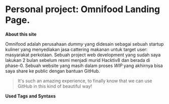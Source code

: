# Personal project: Omnifood Landing Page.

**About this site**

Omnifood adalah perusahaan *dummy* yang didesain sebagai sebuah startup kuliner yang menyediakan jasa cattering makanan untuk target user: masyarakat perkotaan. Sebuah project web development yang sudah saya lakukan 2 bulan sebelum resmi menjadi murid Hacktiv8 dan berada di phase-0. Sebuah website yang masih dalam proses *WIP* yang akhirnya bisa saya share ke public dengan bantuan GitHub. 
> It's such an amazing experience, to finally know that we can use GitHub in this kind of beautiful way!

**Used Tags and Syntaxs**


